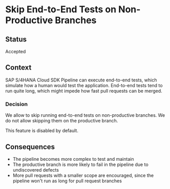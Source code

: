 # Skip End-to-End Tests on Non-Productive Branches

## Status

Accepted

## Context

SAP S/4HANA Cloud SDK Pipeline can execute end-to-end tests, which simulate how a human would test the application.
End-to-end tests tend to run quite long, which might impede how fast pull requests can be merged.

### Decision

We allow to skip running end-to-end tests on non-productive branches.
We do not allow skipping them on the productive branch.

This feature is disabled by default.

## Consequences

* The pipeline becomes more complex to test and maintain
* The productive branch is more likely to fail in the pipeline due to undiscovered defects
* More pull requests with a smaller scope are encouraged, since the pipeline won't run as long for pull request branches
